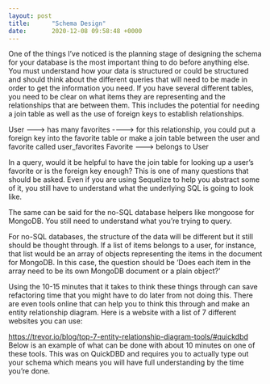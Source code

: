 ```yaml
---
layout: post
title:      "Schema Design"
date:       2020-12-08 09:58:48 +0000
---
```


One of the things I’ve noticed is the planning stage of designing the schema for your database is the most important thing to do before anything else. You must understand how your data is structured or could be structured and should think about the different queries that will need to be made in order to get the information you need. If you have several different tables, you need to be clear on what items they are representing and the relationships that are between them. This includes the potential for needing a join table as well as the use of foreign keys to establish relationships.

User ---> has many favorites ----> for this relationship, you could put a foreign key into the favorite table or make a join table between the user and favorite called user_favorites
Favorite ---> belongs to User

In a query, would it be helpful to have the join table for looking up a user’s favorite or is the foreign key enough? This is one of many questions that should be asked. Even if you are using Sequelize to help you abstract some of it, you still have to understand what the underlying SQL is going to look like.

The same can be said for the no-SQL database helpers like mongoose for MongoDB. You still need to understand what you’re trying to query.

For no-SQL databases, the structure of the data will be different but it still should be thought through. If a list of items belongs to a user, for instance, that list would be an array of objects representing the items in the document for MongoDB. In this case, the question should be ‘Does each item in the array need to be its own MongoDB document or a plain object?’

Using the 10-15 minutes that it takes to think these things through can save refactoring time that you might have to do later from not doing this. There are even tools online that can help you to think this through and make an entity relationship diagram. Here is a website with a list of 7 different websites you can use:

https://trevor.io/blog/top-7-entity-relationship-diagram-tools/#quickdbd
Below is an example of what can be done with about 10 minutes on one of these tools.
This was on QuickDBD and requires you to actually type out your schema which means you will have full understanding by the time you’re done.

